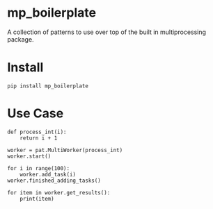 # mp_boilerplate

A collection of patterns to use over top of the built in multiprocessing package.

# Install

```{shell}
pip install mp_boilerplate
```


# Use Case

```{py}
def process_int(i):
    return i + 1

worker = pat.MultiWorker(process_int)
worker.start()

for i in range(100):
    worker.add_task(i)
worker.finished_adding_tasks()

for item in worker.get_results():
    print(item)
```